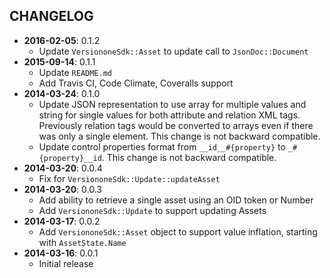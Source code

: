 CHANGELOG
---------
- **2016-02-05**: 0.1.2
  - Update `VersiononeSdk::Asset` to update call to `JsonDoc::Document`
- **2015-09-14**: 0.1.1
  - Update `README.md`
  - Add Travis CI, Code Climate, Coveralls support
- **2014-03-24**: 0.1.0
  - Update JSON representation to use array for multiple values and string for single values for both attribute and relation XML tags. Previously relation tags would be converted to arrays even if there was only a single element. This change is not backward compatible.
  - Update control properties format from `__id__#{property}` to `_#{property}__id`. This change is not backward compatible.
- **2014-03-20**: 0.0.4
  - Fix for `VersiononeSdk::Update::updateAsset`
- **2014-03-20**: 0.0.3
  - Add ability to retrieve a single asset using an OID token or Number
  - Add `VersiononeSdk::Update` to support updating Assets
- **2014-03-17**: 0.0.2
  - Add `VersiononeSdk::Asset` object to support value inflation, starting with `AssetState.Name`
- **2014-03-16**: 0.0.1
  - Initial release
